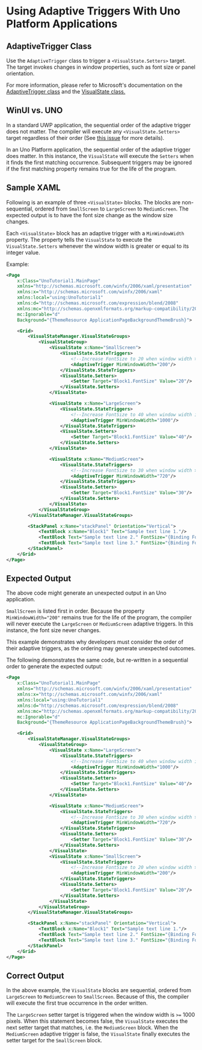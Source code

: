# Using Adaptive Triggers With Uno Platform Applications

## AdaptiveTrigger Class

Use the `AdaptiveTrigger` class to trigger a `<VisualState.Setters>` target. The target invokes changes in window properties, such as font size or panel orientation. 

For more information, please refer to Microsoft's documentation on the [AdaptiveTrigger class](https://learn.microsoft.com/en-us/uwp/api/windows.ui.xaml.adaptivetrigger?view=winrt-22621) and the [VisualState class.](https://learn.microsoft.com/en-us/uwp/api/windows.ui.xaml.visualstate?view=winrt-22621)

## WinUI vs. UNO

In a standard UWP application, the sequential order of the adaptive trigger does not matter. The compiler will execute any `<VisualState.Setters>` target regardless of their order (See [this issue](https://github.com/unoplatform/uno/issues/2662) for more details). 

In an Uno Platform application, the sequential order of the adaptive trigger does matter. In this instance, the `VisualState` will execute the `Setters` when it finds the first matching occurrence. Subsequent triggers may be ignored if the first matching property remains true for the life of the program.

## Sample XAML

Following is an example of three `<VisualState>` blocks. The blocks are non-sequential, ordered from `SmallScreen` to `LargeScreen` to `MediumScreen`. The expected output is to have the font size change as the window size changes.

Each `<VisualState>` block has an adaptive trigger with a `MinWindowWidth` property. The property tells the `VisualState` to execute the `VisualState.Setters` whenever the window width is greater or equal to its integer value. 

Example:


```xml
<Page
    x:Class="UnoTutorial1.MainPage"
    xmlns="http://schemas.microsoft.com/winfx/2006/xaml/presentation"
    xmlns:x="http://schemas.microsoft.com/winfx/2006/xaml"
    xmlns:local="using:UnoTutorial1"
    xmlns:d="http://schemas.microsoft.com/expression/blend/2008"
    xmlns:mc="http://schemas.openxmlformats.org/markup-compatibility/2006"
    mc:Ignorable="d"    
    Background="{ThemeResource ApplicationPageBackgroundThemeBrush}">

    <Grid>
        <VisualStateManager.VisualStateGroups>
            <VisualStateGroup>
                <VisualState x:Name="SmallScreen">
                    <VisualState.StateTriggers>
                        <!--Increase FontSize to 20 when window width >=200 effective pixels.-->
                        <AdaptiveTrigger MinWindowWidth="200"/>
                    </VisualState.StateTriggers>
                    <VisualState.Setters>
                        <Setter Target="Block1.FontSize" Value="20"/>
                    </VisualState.Setters>
                </VisualState>

                <VisualState x:Name="LargeScreen">
                    <VisualState.StateTriggers>
                        <!--Increase FontSize to 40 when window width is >=1000 effective pixels.-->
                        <AdaptiveTrigger MinWindowWidth="1000"/>
                    </VisualState.StateTriggers>
                    <VisualState.Setters>
                        <Setter Target="Block1.FontSize" Value="40"/>
                    </VisualState.Setters>
                </VisualState>

                <VisualState x:Name="MediumScreen">
                    <VisualState.StateTriggers>
                        <!--Increase FontSize to 30 when window width >=720 effective pixels.-->
                        <AdaptiveTrigger MinWindowWidth="720"/>
                    </VisualState.StateTriggers>
                    <VisualState.Setters>
                        <Setter Target="Block1.FontSize" Value="30"/>
                    </VisualState.Setters>
                </VisualState>
            </VisualStateGroup>
        </VisualStateManager.VisualStateGroups>

        <StackPanel x:Name="stackPanel" Orientation="Vertical">
            <TextBlock x:Name="Block1" Text="Sample text line 1."/>
            <TextBlock Text="Sample text line 2." FontSize="{Binding FontSize, ElementName=Block1, Mode=TwoWay}"/>
            <TextBlock Text="Sample text line 3." FontSize="{Binding FontSize, ElementName=Block1, Mode=TwoWay}"/>
        </StackPanel>
    </Grid>
</Page>
```

## Expected Output

The above code might generate an unexpected output in an Uno application.

`SmallScreen` is listed first in order. Because the property `MinWindowWidth="200"` remains true for the life of the program, the compiler will never execute the `LargeScreen` or `MediumScreen` adaptive triggers. In this instance, the font size never changes.

This example demonstrates why developers must consider the order of their adaptive triggers, as the ordering may generate unexpected outcomes.

The following demonstrates the same code, but re-written in a sequential order to generate the expected output:


```xml
<Page
    x:Class="UnoTutorial1.MainPage"
    xmlns="http://schemas.microsoft.com/winfx/2006/xaml/presentation"
    xmlns:x="http://schemas.microsoft.com/winfx/2006/xaml"
    xmlns:local="using:UnoTutorial1"
    xmlns:d="http://schemas.microsoft.com/expression/blend/2008"
    xmlns:mc="http://schemas.openxmlformats.org/markup-compatibility/2006"
    mc:Ignorable="d"    
    Background="{ThemeResource ApplicationPageBackgroundThemeBrush}">

    <Grid>
        <VisualStateManager.VisualStateGroups>
            <VisualStateGroup>
                <VisualState x:Name="LargeScreen">
                    <VisualState.StateTriggers>
                        <!--Increase FontSize to 40 when window width is >=1000 effective pixels.-->
                        <AdaptiveTrigger MinWindowWidth="1000"/>
                    </VisualState.StateTriggers>
                    <VisualState.Setters>
                        <Setter Target="Block1.FontSize" Value="40"/>
                    </VisualState.Setters>
                </VisualState>

                <VisualState x:Name="MediumScreen">
                    <VisualState.StateTriggers>
                        <!--Increase FontSize to 30 when window width >=720 effective pixels.-->
                        <AdaptiveTrigger MinWindowWidth="720"/>
                    </VisualState.StateTriggers>
                    <VisualState.Setters>
                        <Setter Target="Block1.FontSize" Value="30"/>
                    </VisualState.Setters>
                </VisualState>
                <VisualState x:Name="SmallScreen">
                    <VisualState.StateTriggers>
                        <!--Increase FontSize to 20 when window width >=200 effective pixels.-->
                        <AdaptiveTrigger MinWindowWidth="200"/>
                    </VisualState.StateTriggers>
                    <VisualState.Setters>
                        <Setter Target="Block1.FontSize" Value="20"/>
                    </VisualState.Setters>
                </VisualState>
            </VisualStateGroup>
        </VisualStateManager.VisualStateGroups>

        <StackPanel x:Name="stackPanel" Orientation="Vertical">
            <TextBlock x:Name="Block1" Text="Sample text line 1."/>
            <TextBlock Text="Sample text line 2." FontSize="{Binding FontSize, ElementName=Block1, Mode=TwoWay}"/>
            <TextBlock Text="Sample text line 3." FontSize="{Binding FontSize, ElementName=Block1, Mode=TwoWay}"/>
        </StackPanel>
    </Grid>
</Page>

```
## Correct Output

In the above example, the `VisualState` blocks are sequential, ordered from `LargeScreen` to `MediumScreen` to `SmallScreen`. Because of this, the compiler will execute the first true occurrence in the order written. 

The `LargeScreen` setter target is triggered when the window width is `>=` 1000 pixels. When this statement becomes false, the `VisualState` executes the next setter target that matches, i.e. the `MediumScreen` block. When the `MediumScreen` adaptive trigger is false, the `VisualState` finally executes the setter target for the `SmallScreen` block.
